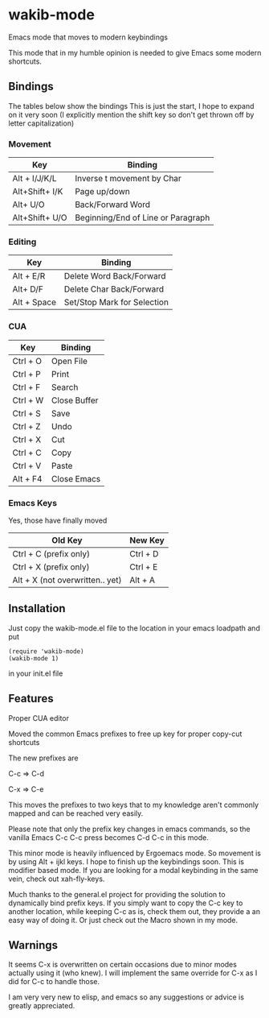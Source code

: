 # wakib-mode
Emacs mode that moves to modern keybindings

This mode that in my humble opinion is needed to give Emacs some
modern shortcuts.


## Bindings

The tables below show the bindings
This is just the start, I hope to expand on it very soon
(I explicitly mention the shift key so don't get thrown off by letter capitalization)

### Movement

| Key | Binding |
| --- | --- |
| Alt + I/J/K/L | Inverse t movement by Char |
| Alt+Shift+ I/K | Page up/down |
| Alt+ U/O | Back/Forward Word |
| Alt+Shift+ U/O | Beginning/End of Line or Paragraph |

### Editing

| Key | Binding |
| --- | --- |
| Alt + E/R | Delete Word Back/Forward |
| Alt+ D/F | Delete Char Back/Forward |
| Alt + Space | Set/Stop Mark for Selection |


### CUA

| Key            | Binding                            |
| ---            | ---                                |
| Ctrl + O       | Open File                          |
| Ctrl + P       | Print                              |
| Ctrl + F         | Search                  |
| Ctrl + W | Close Buffer |
| Ctrl + S | Save |
| Ctrl + Z | Undo |
| Ctrl + X | Cut |
| Ctrl + C | Copy |
| Ctrl + V | Paste |
| Alt + F4 | Close Emacs |


### Emacs Keys

Yes, those have finally moved

| Old Key            | New Key                            |
| ---            | ---                                |
| Ctrl + C (prefix only)      | Ctrl + D                        |
| Ctrl + X (prefix only)      | Ctrl + E                           |
| Alt + X  (not overwritten.. yet) | Alt + A  |



## Installation

Just copy the wakib-mode.el file to the location in your emacs loadpath
and put

```
(require 'wakib-mode)
(wakib-mode 1)
```
in your init.el file

## Features

Proper CUA editor

Moved the common Emacs prefixes to free up key for proper copy-cut shortcuts

The new prefixes are

C-c => C-d

C-x => C-e

This moves the prefixes to two keys that to my knowledge aren't commonly mapped
and can be reached very easily.

Please note that only the prefix key changes in emacs commands, so the vanilla
Emacs C-c C-c press becomes C-d C-c in this mode.

This minor mode is heavily influenced by Ergoemacs mode. So movement is by
using Alt + ijkl keys. I hope to finish up the keybindings soon. This is
modifier based mode. If you are looking for a modal keybinding in the same
vein, check out xah-fly-keys.

Much thanks to the general.el project for providing the solution to
dynamically bind prefix keys. If you simply want to copy the C-c key
to another location, while keeping C-c as is, check them out, they provide a
an easy way of doing it. Or just check out the Macro shown in my mode.

## Warnings

It seems C-x is overwritten on certain occasions due to minor modes actually
using it (who knew). I will implement the same override for C-x as I did for
C-c to handle those.

I am very very new to elisp, and emacs so any suggestions or advice is
greatly appreciated.
